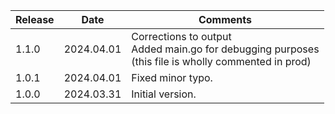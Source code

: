 | Release | Date       | Comments          |
|---------|------------|-------------------|
| 1.1.0 | 2024.04.01 | Corrections to output<br> Added main.go for debugging purposes<br>(this file is wholly commented in prod)
| 1.0.1   | 2024.04.01 | Fixed minor typo. |
| 1.0.0   | 2024.03.31 | Initial version.  |




